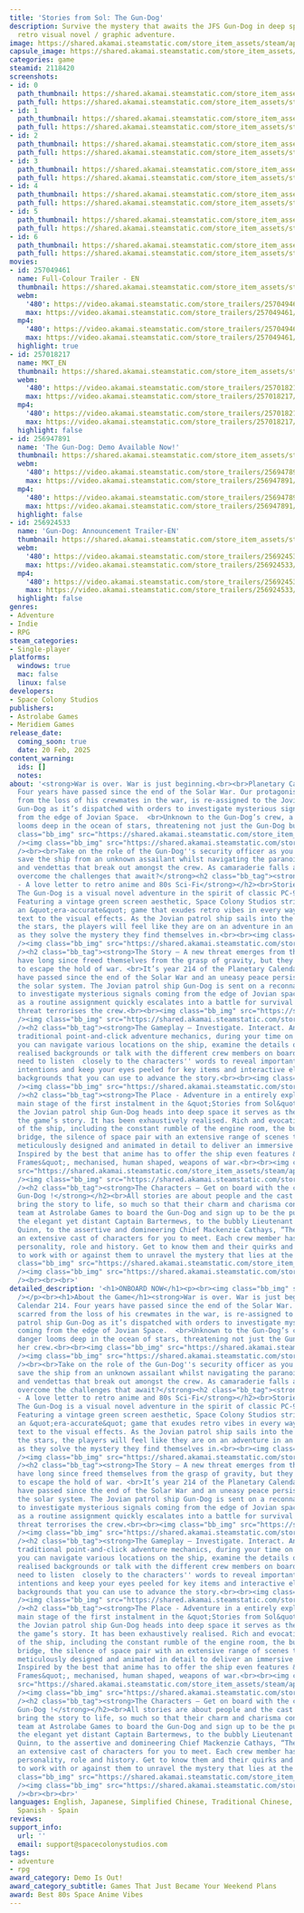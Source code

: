 ```yaml
---
title: 'Stories from Sol: The Gun-Dog'
description: Survive the mystery that awaits the JFS Gun-Dog in deep space in this
  retro visual novel / graphic adventure.
image: https://shared.akamai.steamstatic.com/store_item_assets/steam/apps/2118420/header.jpg?t=1729502053
capsule_image: https://shared.akamai.steamstatic.com/store_item_assets/steam/apps/2118420/capsule_231x87.jpg?t=1729502053
categories: game
steamid: 2118420
screenshots:
- id: 0
  path_thumbnail: https://shared.akamai.steamstatic.com/store_item_assets/steam/apps/2118420/ss_78aebe7e39217cca1224bc46cb150ef0bb03406c.600x338.jpg?t=1729502053
  path_full: https://shared.akamai.steamstatic.com/store_item_assets/steam/apps/2118420/ss_78aebe7e39217cca1224bc46cb150ef0bb03406c.1920x1080.jpg?t=1729502053
- id: 1
  path_thumbnail: https://shared.akamai.steamstatic.com/store_item_assets/steam/apps/2118420/ss_e4287cc0671a79d7b0c96e170815a22c88f251da.600x338.jpg?t=1729502053
  path_full: https://shared.akamai.steamstatic.com/store_item_assets/steam/apps/2118420/ss_e4287cc0671a79d7b0c96e170815a22c88f251da.1920x1080.jpg?t=1729502053
- id: 2
  path_thumbnail: https://shared.akamai.steamstatic.com/store_item_assets/steam/apps/2118420/ss_5390d5c957cee5580e03e47a154854754c55c12d.600x338.jpg?t=1729502053
  path_full: https://shared.akamai.steamstatic.com/store_item_assets/steam/apps/2118420/ss_5390d5c957cee5580e03e47a154854754c55c12d.1920x1080.jpg?t=1729502053
- id: 3
  path_thumbnail: https://shared.akamai.steamstatic.com/store_item_assets/steam/apps/2118420/ss_f8adcfe6ff4d8ca28281197563fc4ab8c4457e4c.600x338.jpg?t=1729502053
  path_full: https://shared.akamai.steamstatic.com/store_item_assets/steam/apps/2118420/ss_f8adcfe6ff4d8ca28281197563fc4ab8c4457e4c.1920x1080.jpg?t=1729502053
- id: 4
  path_thumbnail: https://shared.akamai.steamstatic.com/store_item_assets/steam/apps/2118420/ss_d4ea2fc77b1d399a99b824c4bc883f755d5c9a77.600x338.jpg?t=1729502053
  path_full: https://shared.akamai.steamstatic.com/store_item_assets/steam/apps/2118420/ss_d4ea2fc77b1d399a99b824c4bc883f755d5c9a77.1920x1080.jpg?t=1729502053
- id: 5
  path_thumbnail: https://shared.akamai.steamstatic.com/store_item_assets/steam/apps/2118420/ss_06e270612ffafa0bcbb8f062d9f8963c528672b7.600x338.jpg?t=1729502053
  path_full: https://shared.akamai.steamstatic.com/store_item_assets/steam/apps/2118420/ss_06e270612ffafa0bcbb8f062d9f8963c528672b7.1920x1080.jpg?t=1729502053
- id: 6
  path_thumbnail: https://shared.akamai.steamstatic.com/store_item_assets/steam/apps/2118420/ss_e56122b0e14327e5accbfdf46de304bcae8d82a4.600x338.jpg?t=1729502053
  path_full: https://shared.akamai.steamstatic.com/store_item_assets/steam/apps/2118420/ss_e56122b0e14327e5accbfdf46de304bcae8d82a4.1920x1080.jpg?t=1729502053
movies:
- id: 257049461
  name: Full-Colour Trailer - EN
  thumbnail: https://shared.akamai.steamstatic.com/store_item_assets/steam/apps/257049461/movie.293x165.jpg?t=1725555596
  webm:
    '480': https://video.akamai.steamstatic.com/store_trailers/257049461/movie480_vp9.webm?t=1725555596
    max: https://video.akamai.steamstatic.com/store_trailers/257049461/movie_max_vp9.webm?t=1725555596
  mp4:
    '480': https://video.akamai.steamstatic.com/store_trailers/257049461/movie480.mp4?t=1725555596
    max: https://video.akamai.steamstatic.com/store_trailers/257049461/movie_max.mp4?t=1725555596
  highlight: true
- id: 257018217
  name: MKT_EN
  thumbnail: https://shared.akamai.steamstatic.com/store_item_assets/steam/apps/257018217/movie.293x165.jpg?t=1714065166
  webm:
    '480': https://video.akamai.steamstatic.com/store_trailers/257018217/movie480_vp9.webm?t=1714065166
    max: https://video.akamai.steamstatic.com/store_trailers/257018217/movie_max_vp9.webm?t=1714065166
  mp4:
    '480': https://video.akamai.steamstatic.com/store_trailers/257018217/movie480.mp4?t=1714065166
    max: https://video.akamai.steamstatic.com/store_trailers/257018217/movie_max.mp4?t=1714065166
  highlight: false
- id: 256947891
  name: 'The Gun-Dog: Demo Available Now!'
  thumbnail: https://shared.akamai.steamstatic.com/store_item_assets/steam/apps/256947891/movie.293x165.jpg?t=1684577939
  webm:
    '480': https://video.akamai.steamstatic.com/store_trailers/256947891/movie480_vp9.webm?t=1684577939
    max: https://video.akamai.steamstatic.com/store_trailers/256947891/movie_max_vp9.webm?t=1684577939
  mp4:
    '480': https://video.akamai.steamstatic.com/store_trailers/256947891/movie480.mp4?t=1684577939
    max: https://video.akamai.steamstatic.com/store_trailers/256947891/movie_max.mp4?t=1684577939
  highlight: false
- id: 256924533
  name: 'Gun-Dog: Announcement Trailer-EN'
  thumbnail: https://shared.akamai.steamstatic.com/store_item_assets/steam/apps/256924533/movie.293x165.jpg?t=1684512433
  webm:
    '480': https://video.akamai.steamstatic.com/store_trailers/256924533/movie480_vp9.webm?t=1684512433
    max: https://video.akamai.steamstatic.com/store_trailers/256924533/movie_max_vp9.webm?t=1684512433
  mp4:
    '480': https://video.akamai.steamstatic.com/store_trailers/256924533/movie480.mp4?t=1684512433
    max: https://video.akamai.steamstatic.com/store_trailers/256924533/movie_max.mp4?t=1684512433
  highlight: false
genres:
- Adventure
- Indie
- RPG
steam_categories:
- Single-player
platforms:
  windows: true
  mac: false
  linux: false
developers:
- Space Colony Studios
publishers:
- Astrolabe Games
- Meridiem Games
release_date:
  coming_soon: true
  date: 20 Feb, 2025
content_warning:
  ids: []
  notes:
about: '<strong>War is over. War is just beginning.<br><br>Planetary Calendar 214.
  Four years have passed since the end of the Solar War. Our protagonist, scarred
  from the loss of his crewmates in the war, is re-assigned to the Jovian patrol ship
  Gun-Dog as it’s dispatched with orders to investigate mysterious signals coming
  from the edge of Jovian Space.  <br>Unknown to the Gun-Dog’s crew, a new danger
  looms deep in the ocean of stars, threatening not just the Gun-Dog but all her crew.<br><br><img
  class="bb_img" src="https://shared.akamai.steamstatic.com/store_item_assets/steam/apps/2118420/extras/Guess_What-Empty_Block-25px.png?t=1729502053"
  /><img class="bb_img" src="https://shared.akamai.steamstatic.com/store_item_assets/steam/apps/2118420/extras/KV-横版-EN.jpg?t=1729502053"
  /><br><br>Take on the role of the Gun-Dog''s security officer as you attempt to
  save the ship from an unknown assailant whilst navigating the paranoia, conspiracies
  and vendettas that break out amongst the crew. As camaraderie falls apart can you
  overcome the challenges that await?</strong><h2 class="bb_tag"><strong>The Game
  - A love letter to retro anime and 80s Sci-Fi</strong></h2><br>Stories from Sol:
  The Gun-Dog is a visual novel adventure in the spirit of classic PC-9800 titles.
  Featuring a vintage green screen aesthetic, Space Colony Studios strives to create
  an &quot;era-accurate&quot; game that exudes retro vibes in every way, from the
  text to the visual effects. As the Jovian patrol ship sails into the darkness among
  the stars, the players will feel like they are on an adventure in an 80s Sci-Fi
  as they solve the mystery they find themselves in.<br><br><img class="bb_img" src="https://shared.akamai.steamstatic.com/store_item_assets/steam/apps/2118420/extras/Guess_What-Empty_Block-100px.png?t=1729502053"
  /><img class="bb_img" src="https://shared.akamai.steamstatic.com/store_item_assets/steam/apps/2118420/extras/GUNDOG-GIF1-EN.gif?t=1729502053"
  /><h2 class="bb_tag"><strong>The Story – A new threat emerges from the void.</strong></h2><br>Humans
  have long since freed themselves from the grasp of gravity, but they are still unable
  to escape the hold of war. <br>It’s year 214 of the Planetary Calendar. Four years
  have passed since the end of the Solar War and an uneasy peace persists throughout
  the solar system. The Jovian patrol ship Gun-Dog is sent on a reconnaissance mission
  to investigate mysterious signals coming from the edge of Jovian space. What starts
  as a routine assignment quickly escalates into a battle for survival as an unknown
  threat terrorises the crew.<br><br><img class="bb_img" src="https://shared.akamai.steamstatic.com/store_item_assets/steam/apps/2118420/extras/Guess_What-Empty_Block-100px.png?t=1729502053"
  /><img class="bb_img" src="https://shared.akamai.steamstatic.com/store_item_assets/steam/apps/2118420/extras/GUNDOG-GIF2-EN.gif?t=1729502053"
  /><h2 class="bb_tag"><strong>The Gameplay – Investigate. Interact. Analyse. Advance.</strong></h2><br>Utilising
  traditional point-and-click adventure mechanics, during your time on the Gun-Dog,
  you can navigate various locations on the ship, examine the details of the richly
  realised backgrounds or talk with the different crew members on board. You will
  need to listen  closely to the characters'' words to reveal important clues or duplicitous
  intentions and keep your eyes peeled for key items and interactive elements in the
  backgrounds that you can use to advance the story.<br><br><img class="bb_img" src="https://shared.akamai.steamstatic.com/store_item_assets/steam/apps/2118420/extras/Guess_What-Empty_Block-100px.png?t=1729502053"
  /><img class="bb_img" src="https://shared.akamai.steamstatic.com/store_item_assets/steam/apps/2118420/extras/GUNDOG-GIF3-EN.gif?t=1729502053"
  /><h2 class="bb_tag"><strong>The Place - Adventure in a entirely explorable ship!</strong></h2><br>The
  main stage of the first instalment in the &quot;Stories from Sol&quot; series, as
  the Jovian patrol ship Gun-Dog heads into deep space it serves as the setting for
  the game’s story. It has been exhaustively realised. Rich and evocative descriptions
  of the ship, including the constant rumble of the engine room, the bustle of the
  bridge, the silence of space pair with an extensive range of scenes that have been
  meticulously designed and animated in detail to deliver an immersive experience.
  Inspired by the best that anime has to offer the ship even features &quot;Armoured
  Frames&quot;, mechanised, human shaped, weapons of war.<br><br><img class="bb_img"
  src="https://shared.akamai.steamstatic.com/store_item_assets/steam/apps/2118420/extras/Guess_What-Empty_Block-100px.png?t=1729502053"
  /><img class="bb_img" src="https://shared.akamai.steamstatic.com/store_item_assets/steam/apps/2118420/extras/GUNDOG-GIF4-EN.gif?t=1729502053"
  /><h2 class="bb_tag"><strong>The Characters – Get on board with the crew of the
  Gun-Dog !</strong></h2><br>All stories are about people and the cast of “The Gun-Dog”
  bring the story to life, so much so that their charm and charisma convinced the
  team at Astrolabe Games to board the Gun-Dog and sign up to be the publisher. From
  the elegant yet distant Captain Bartermews, to the bubbly Lieutenant Commander Cassandra
  Quinn, to the assertive and domineering Chief Mackenzie Cathays, “The Gun-Dog” features
  an extensive cast of characters for you to meet. Each crew member has a distinct
  personality, role and history. Get to know them and their quirks and decide whether
  to work with or against them to unravel the mystery that lies at the story’s heart.<br><br><img
  class="bb_img" src="https://shared.akamai.steamstatic.com/store_item_assets/steam/apps/2118420/extras/Guess_What-Empty_Block-100px.jpg?t=1729502053"
  /><img class="bb_img" src="https://shared.akamai.steamstatic.com/store_item_assets/steam/apps/2118420/extras/GUNDOG-GIF5-EN.gif?t=1729502053"
  /><br><br><br>'
detailed_description: '<h1>ONBOARD NOW</h1><p><br><img class="bb_img" src="https://shared.akamai.steamstatic.com/store_item_assets/steam/apps/2118420/extras/GUNDOG-SP-EN.gif?t=1729502053"
  /></p><br><h1>About the Game</h1><strong>War is over. War is just beginning.<br><br>Planetary
  Calendar 214. Four years have passed since the end of the Solar War. Our protagonist,
  scarred from the loss of his crewmates in the war, is re-assigned to the Jovian
  patrol ship Gun-Dog as it’s dispatched with orders to investigate mysterious signals
  coming from the edge of Jovian Space.  <br>Unknown to the Gun-Dog’s crew, a new
  danger looms deep in the ocean of stars, threatening not just the Gun-Dog but all
  her crew.<br><br><img class="bb_img" src="https://shared.akamai.steamstatic.com/store_item_assets/steam/apps/2118420/extras/Guess_What-Empty_Block-25px.png?t=1729502053"
  /><img class="bb_img" src="https://shared.akamai.steamstatic.com/store_item_assets/steam/apps/2118420/extras/KV-横版-EN.jpg?t=1729502053"
  /><br><br>Take on the role of the Gun-Dog''s security officer as you attempt to
  save the ship from an unknown assailant whilst navigating the paranoia, conspiracies
  and vendettas that break out amongst the crew. As camaraderie falls apart can you
  overcome the challenges that await?</strong><h2 class="bb_tag"><strong>The Game
  - A love letter to retro anime and 80s Sci-Fi</strong></h2><br>Stories from Sol:
  The Gun-Dog is a visual novel adventure in the spirit of classic PC-9800 titles.
  Featuring a vintage green screen aesthetic, Space Colony Studios strives to create
  an &quot;era-accurate&quot; game that exudes retro vibes in every way, from the
  text to the visual effects. As the Jovian patrol ship sails into the darkness among
  the stars, the players will feel like they are on an adventure in an 80s Sci-Fi
  as they solve the mystery they find themselves in.<br><br><img class="bb_img" src="https://shared.akamai.steamstatic.com/store_item_assets/steam/apps/2118420/extras/Guess_What-Empty_Block-100px.png?t=1729502053"
  /><img class="bb_img" src="https://shared.akamai.steamstatic.com/store_item_assets/steam/apps/2118420/extras/GUNDOG-GIF1-EN.gif?t=1729502053"
  /><h2 class="bb_tag"><strong>The Story – A new threat emerges from the void.</strong></h2><br>Humans
  have long since freed themselves from the grasp of gravity, but they are still unable
  to escape the hold of war. <br>It’s year 214 of the Planetary Calendar. Four years
  have passed since the end of the Solar War and an uneasy peace persists throughout
  the solar system. The Jovian patrol ship Gun-Dog is sent on a reconnaissance mission
  to investigate mysterious signals coming from the edge of Jovian space. What starts
  as a routine assignment quickly escalates into a battle for survival as an unknown
  threat terrorises the crew.<br><br><img class="bb_img" src="https://shared.akamai.steamstatic.com/store_item_assets/steam/apps/2118420/extras/Guess_What-Empty_Block-100px.png?t=1729502053"
  /><img class="bb_img" src="https://shared.akamai.steamstatic.com/store_item_assets/steam/apps/2118420/extras/GUNDOG-GIF2-EN.gif?t=1729502053"
  /><h2 class="bb_tag"><strong>The Gameplay – Investigate. Interact. Analyse. Advance.</strong></h2><br>Utilising
  traditional point-and-click adventure mechanics, during your time on the Gun-Dog,
  you can navigate various locations on the ship, examine the details of the richly
  realised backgrounds or talk with the different crew members on board. You will
  need to listen  closely to the characters'' words to reveal important clues or duplicitous
  intentions and keep your eyes peeled for key items and interactive elements in the
  backgrounds that you can use to advance the story.<br><br><img class="bb_img" src="https://shared.akamai.steamstatic.com/store_item_assets/steam/apps/2118420/extras/Guess_What-Empty_Block-100px.png?t=1729502053"
  /><img class="bb_img" src="https://shared.akamai.steamstatic.com/store_item_assets/steam/apps/2118420/extras/GUNDOG-GIF3-EN.gif?t=1729502053"
  /><h2 class="bb_tag"><strong>The Place - Adventure in a entirely explorable ship!</strong></h2><br>The
  main stage of the first instalment in the &quot;Stories from Sol&quot; series, as
  the Jovian patrol ship Gun-Dog heads into deep space it serves as the setting for
  the game’s story. It has been exhaustively realised. Rich and evocative descriptions
  of the ship, including the constant rumble of the engine room, the bustle of the
  bridge, the silence of space pair with an extensive range of scenes that have been
  meticulously designed and animated in detail to deliver an immersive experience.
  Inspired by the best that anime has to offer the ship even features &quot;Armoured
  Frames&quot;, mechanised, human shaped, weapons of war.<br><br><img class="bb_img"
  src="https://shared.akamai.steamstatic.com/store_item_assets/steam/apps/2118420/extras/Guess_What-Empty_Block-100px.png?t=1729502053"
  /><img class="bb_img" src="https://shared.akamai.steamstatic.com/store_item_assets/steam/apps/2118420/extras/GUNDOG-GIF4-EN.gif?t=1729502053"
  /><h2 class="bb_tag"><strong>The Characters – Get on board with the crew of the
  Gun-Dog !</strong></h2><br>All stories are about people and the cast of “The Gun-Dog”
  bring the story to life, so much so that their charm and charisma convinced the
  team at Astrolabe Games to board the Gun-Dog and sign up to be the publisher. From
  the elegant yet distant Captain Bartermews, to the bubbly Lieutenant Commander Cassandra
  Quinn, to the assertive and domineering Chief Mackenzie Cathays, “The Gun-Dog” features
  an extensive cast of characters for you to meet. Each crew member has a distinct
  personality, role and history. Get to know them and their quirks and decide whether
  to work with or against them to unravel the mystery that lies at the story’s heart.<br><br><img
  class="bb_img" src="https://shared.akamai.steamstatic.com/store_item_assets/steam/apps/2118420/extras/Guess_What-Empty_Block-100px.jpg?t=1729502053"
  /><img class="bb_img" src="https://shared.akamai.steamstatic.com/store_item_assets/steam/apps/2118420/extras/GUNDOG-GIF5-EN.gif?t=1729502053"
  /><br><br><br>'
languages: English, Japanese, Simplified Chinese, Traditional Chinese, French, German,
  Spanish - Spain
reviews:
support_info:
  url: ''
  email: support@spacecolonystudios.com
tags:
- adventure
- rpg
award_category: Demo Is Out!
award_category_subtitle: Games That Just Became Your Weekend Plans
award: Best 80s Space Anime Vibes
---
```


